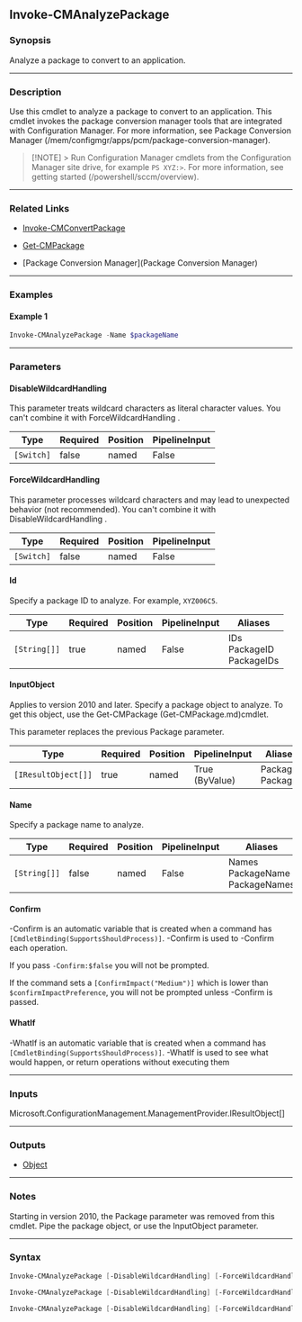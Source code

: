 Invoke-CMAnalyzePackage
-----------------------




### Synopsis
Analyze a package to convert to an application.



---


### Description

Use this cmdlet to analyze a package to convert to an application. This cmdlet invokes the package conversion manager tools that are integrated with Configuration Manager. For more information, see Package Conversion Manager (/mem/configmgr/apps/pcm/package-conversion-manager).



> [!NOTE] > Run Configuration Manager cmdlets from the Configuration Manager site drive, for example `PS XYZ:>`. For more information, see getting started (/powershell/sccm/overview).



---


### Related Links
* [Invoke-CMConvertPackage](Invoke-CMConvertPackage)



* [Get-CMPackage](Get-CMPackage)



* [Package Conversion Manager](Package Conversion Manager)





---


### Examples
#### Example 1
```PowerShell
Invoke-CMAnalyzePackage -Name $packageName
```



---


### Parameters
#### **DisableWildcardHandling**

This parameter treats wildcard characters as literal character values. You can't combine it with ForceWildcardHandling .






|Type      |Required|Position|PipelineInput|
|----------|--------|--------|-------------|
|`[Switch]`|false   |named   |False        |



#### **ForceWildcardHandling**

This parameter processes wildcard characters and may lead to unexpected behavior (not recommended). You can't combine it with DisableWildcardHandling .






|Type      |Required|Position|PipelineInput|
|----------|--------|--------|-------------|
|`[Switch]`|false   |named   |False        |



#### **Id**

Specify a package ID to analyze. For example, `XYZ006C5`.






|Type        |Required|Position|PipelineInput|Aliases                         |
|------------|--------|--------|-------------|--------------------------------|
|`[String[]]`|true    |named   |False        |IDs<br/>PackageID<br/>PackageIDs|



#### **InputObject**

Applies to version 2010 and later. Specify a package object to analyze. To get this object, use the Get-CMPackage (Get-CMPackage.md)cmdlet.


This parameter replaces the previous Package parameter.






|Type               |Required|Position|PipelineInput |Aliases             |
|-------------------|--------|--------|--------------|--------------------|
|`[IResultObject[]]`|true    |named   |True (ByValue)|Packages<br/>Package|



#### **Name**

Specify a package name to analyze.






|Type        |Required|Position|PipelineInput|Aliases                               |
|------------|--------|--------|-------------|--------------------------------------|
|`[String[]]`|false   |named   |False        |Names<br/>PackageName<br/>PackageNames|



#### **Confirm**
-Confirm is an automatic variable that is created when a command has ```[CmdletBinding(SupportsShouldProcess)]```.
-Confirm is used to -Confirm each operation.

If you pass ```-Confirm:$false``` you will not be prompted.


If the command sets a ```[ConfirmImpact("Medium")]``` which is lower than ```$confirmImpactPreference```, you will not be prompted unless -Confirm is passed.

#### **WhatIf**
-WhatIf is an automatic variable that is created when a command has ```[CmdletBinding(SupportsShouldProcess)]```.
-WhatIf is used to see what would happen, or return operations without executing them


---


### Inputs
Microsoft.ConfigurationManagement.ManagementProvider.IResultObject[]





---


### Outputs
* [Object](https://learn.microsoft.com/en-us/dotnet/api/System.Object)






---


### Notes
Starting in version 2010, the Package parameter was removed from this cmdlet. Pipe the package object, or use the InputObject parameter.



---


### Syntax
```PowerShell
Invoke-CMAnalyzePackage [-DisableWildcardHandling] [-ForceWildcardHandling] -Id <String[]> [-Confirm] [-WhatIf] [<CommonParameters>]
```
```PowerShell
Invoke-CMAnalyzePackage [-DisableWildcardHandling] [-ForceWildcardHandling] -InputObject <IResultObject[]> [-Confirm] [-WhatIf] [<CommonParameters>]
```
```PowerShell
Invoke-CMAnalyzePackage [-DisableWildcardHandling] [-ForceWildcardHandling] [-Name <String[]>] [-Confirm] [-WhatIf] [<CommonParameters>]
```
